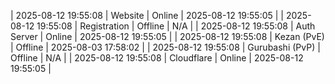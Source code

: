 | 2025-08-12 19:55:08 | Website | Online | 2025-08-12 19:55:05 |
| 2025-08-12 19:55:08 | Registration | Offline | N/A |
| 2025-08-12 19:55:08 | Auth Server | Online | 2025-08-12 19:55:05 |
| 2025-08-12 19:55:08 | Kezan (PvE) | Offline | 2025-08-03 17:58:02 |
| 2025-08-12 19:55:08 | Gurubashi (PvP) | Offline | N/A |
| 2025-08-12 19:55:08 | Cloudflare | Online | 2025-08-12 19:55:05 |
